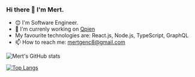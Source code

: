 ### Hi there 👋 I'm Mert.

- 😊 I'm Software Engineer.
- 🔭 I'm currenly working on [Qpien](http://qpien.com)
- My favourite technologies are: React.js, Node.js, TypeScript, GraphQL
- 📫 How to reach me: mertgenc8@gmail.com

![Mert's GitHub stats](https://github-readme-stats.vercel.app/api?username=vnylbscr&hide=contribs,prs)

[![Top Langs](https://github-readme-stats.vercel.app/api/top-langs/?username=vnylbscr&layout=compact)](https://github.com/anuraghazra/github-readme-stats)



